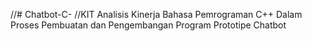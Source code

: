 //# Chatbot-C-
//KIT Analisis Kinerja Bahasa Pemrograman C++ Dalam Proses Pembuatan dan Pengembangan Program Prototipe Chatbot

     
